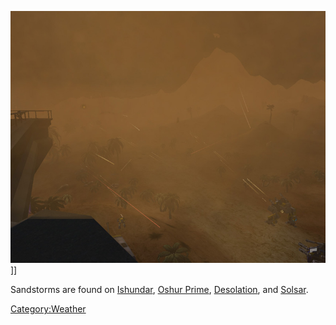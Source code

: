 ![](images/Sandstormsmall.jpg "fig:Sandstormsmall.jpg")\]\]

Sandstorms are found on [Ishundar](Ishundar.md "wikilink"), [Oshur
Prime](Oshur_Prime.md "wikilink"), [Desolation](Desolation.md "wikilink"), and
[Solsar](Solsar.md "wikilink").

[Category:Weather](Category:Weather.md "wikilink")
